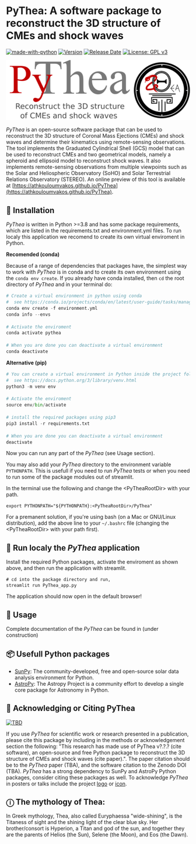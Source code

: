 # PyThea: A software package to reconstruct the 3D structure of CMEs and shock waves

[![made-with-python](https://img.shields.io/badge/Made%20with-Python-1f425f.svg)](https://www.python.org/)
[![Version](https://img.shields.io/github/v/release/AthKouloumvakos/PyThea)](https://github.com/AthKouloumvakos/PyThea/releases)
[![Release Date](https://img.shields.io/github/release-date/AthKouloumvakos/PyThea)](https://github.com/AthKouloumvakos/PyThea/releases)
[![License: GPL v3](https://img.shields.io/badge/License-GPL%20v3-blue.svg)](https://www.gnu.org/licenses/gpl-3.0)

![Logo](https://github.com/AthKouloumvakos/PyThea/blob/master/docs/logo/pythea_logo.png)

_PyThea_ is an open-source software package that can be used to reconstruct the 3D structure of Coronal Mass Ejections (CMEs) and shock waves and determine their kinematics using remote-sensing observations. The tool implements the Graduated Cylindrical Shell (GCS) model that can be used to reconstruct CMEs and two geometrical models, namely a spheroid and ellipsoid model to reconstruct shock waves. It also implements remote-sensing observations from multiple viewpoints such as the Solar and Heliospheric Observatory (SoHO) and Solar Terrestrial Relations Observatory (STEREO). An online preview of this tool is available at [https://athkouloumvakos.github.io/PyThea](https://athkouloumvakos.github.io/PyThea).

## 💾 Installation

_PyThea_ is written in Python >=3.8 and has some package requirements, which are listed in the requirements.txt and environment.yml files.
To run localy this application we recomend to create its own virtual enviroment in Python.

**Recomended (conda)**

Because of a range of dependencies that packages have, the simplest way to work with _PyThea_
is in conda and to create its own environment using the ```conda env create```.
If you already have conda installed, then ```cd``` the root directory of _PyThea_ and in your terminal do:

```python
# Create a virtual environment in python using conda
#  see https://conda.io/projects/conda/en/latest/user-guide/tasks/manage-environments.html
conda env create -f environment.yml
conda info --envs

# Activate the enviroment
conda activate pythea

# When you are done you can deactivate a virtual environment
conda deactivate
```

**Alternative (pip)**

```python
# You can create a virtual environment in Python inside the project folder.
#  see https://docs.python.org/3/library/venv.html
python3 -m venv env

# Activate the enviroment
source env/bin/activate

# install the required packages using pip3
pip3 install -r requirements.txt

# When you are done you can deactivate a virtual environment
deactivate
```

Now you can run any part of the _PyThea_ (see Usage section).

You may also add your _PyThea_ directory to the environment variable ```PYTHONPATH```. This is usefull if you need to run _PyThea_ tests or when you need to run some of the package modules out of streamlit.

In the terminal use the following and change the \<PyTheaRootDir\> with your path.

```
export PYTHONPATH="${PYTHONPATH}:<PyTheaRootDir>/PyThea"
```

For a premanent solution, if you're using bash (on a Mac or GNU/Linux distribution), add the above line to your ```~/.bashrc``` file (changing the \<PyTheaRootDir\> with your path first).

## 🐾 Run localy the _PyThea_ application
Install the required Python packages, activate the enviroment as shown above, and then run the application with streamlit.
```
# cd into the package directory and run,
streamlit run PyThea_app.py
```
The application should now open in the default browser!

## 📙 Usage

Complete documentation of the _PyThea_ can be found in (under construction)

## 📦 Usefull Python packages

- [SunPy](https://sunpy.org/): The community-developed, free and open-source solar data analysis environment for Python.
- [AstroPy](https://www.astropy.org/): The Astropy Project is a community effort to develop a single core package for Astronomy in Python.

## 📜 Acknowledging or Citing PyThea

[![TBD](https://zenodo.org/badge/DOI/TBD/TBD.svg)](https://doi.org/TBD/TBD)

If you use _PyThea_ for scientific work or research presented in a publication, please cite this package by including in the methods or acknowledgement section the following: "This research has made use of PyThea v?.?.? (cite software), an open-source and free Python package to reconstruct the 3D structure of CMEs and shock waves (cite paper).". The paper citation should be to the _PyThea_ paper (TBA), and the software citation to the Zenodo DOI (TBA). _PyThea_ has a strong dependency to SunPy and AstroPy Python packages, consider citing these packages as well. To acknowledge _PyThea_ in posters or talks include the project [logo](https://github.com/AthKouloumvakos/PyThea/blob/master/docs/logo/pythea_logo.png) or [icon](https://github.com/AthKouloumvakos/PyThea/blob/master/docs/logo/pythea_icon.png).

## ⓘ The mythology of Thea:

In Greek mythology, Thea, also called Euryphaessa "wide-shining", is the Titaness of sight and the shining light of the clear blue sky. Her brother/consort is Hyperion, a Titan and god of the sun, and together they are the parents of Helios (the Sun), Selene (the Moon), and Eos (the Dawn).
